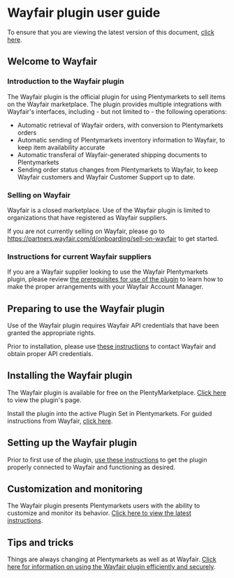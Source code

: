 # Wayfair plugin user guide
<div class="container-toc"></div>

To ensure that you are viewing the latest version of this document, [click here](https://github.com/wayfair-contribs/plentymarkets-plugin/blob/master/meta/documents/user_guide_en.md).


## Welcome to Wayfair

### Introduction to the Wayfair plugin
The Wayfair plugin is the official plugin for using Plentymarkets to sell items on the Wayfair marketplace.
The plugin provides multiple integrations with Wayfair's interfaces, including - but not limited to - the following operations:
* Automatic retrieval of Wayfair orders, with conversion to Plentymarkets orders
* Automatic sending of Plentymarkets inventory information to Wayfair, to keep item availability accurate
* Automatic transferal of Wayfair-generated shipping documents to Plentymarkets
* Sending order status changes from Plentymarkets to Wayfair, to keep Wayfair customers and Wayfair Customer Support up to date.

### Selling on Wayfair
Wayfair is a closed marketplace. Use of the Wayfair plugin is limited to organizations that have registered as Wayfair suppliers.

If you are not currently selling on Wayfair, please go to https://partners.wayfair.com/d/onboarding/sell-on-wayfair to get started.

### Instructions for current Wayfair suppliers
If you are a Wayfair supplier looking to use the Wayfair Plentymarkets plugin, please review [the prerequisites for use of the plugin](#preparing-to-use-the-wayfair-plugin) to learn how to make the proper arrangements with your Wayfair Account Manager.

## Preparing to use the Wayfair plugin
Use of the Wayfair plugin requires Wayfair API credentials that have been granted the appropriate rights.

Prior to installation, please use [these instructions](https://github.com/wayfair-contribs/plentymarkets-plugin/blob/master/meta/documents/user_guide/en/obtaining_credentials.md) to contact Wayfair and obtain proper API credentials.

## Installing the Wayfair plugin
The Wayfair plugin is available for free on the PlentyMarketplace. [Click here](https://marketplace.plentymarkets.com/en/plugins/integration/wayfair_6273) to view the plugin's page.

Install the plugin into the active Plugin Set in Plentymarkets. For guided instructions from Wayfair, [click here](https://github.com/wayfair-contribs/plentymarkets-plugin/blob/master/meta/documents/user_guide/en/plugin_installation.md).


## Setting up the Wayfair plugin
Prior to first use of the plugin, [use these instructions](https://github.com/wayfair-contribs/plentymarkets-plugin/blob/master/meta/documents/user_guide/en/initial_setup.md) to get the plugin properly connected to Wayfair and functioning as desired.

## Customization and monitoring
The Wayfair plugin presents Plentymarkets users with the ability to customize and monitor its behavior.
[Click here to view the latest instructions](https://github.com/wayfair-contribs/plentymarkets-plugin/blob/master/meta/documents/user_guide/en/settings_guide.md).

## Tips and tricks
Things are always changing at Plentymarkets as well as at Wayfair. [Click here for information on using the Wayfair plugin efficiently and securely](https://github.com/wayfair-contribs/plentymarkets-plugin/blob/master/meta/documents/user_guide/en/tips_and_tricks.md).

